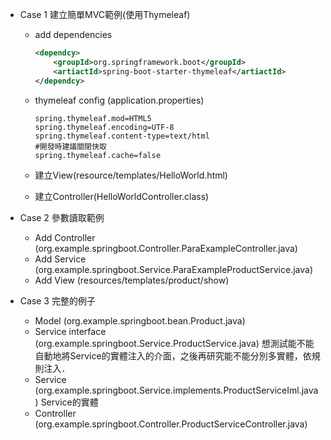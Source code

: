 - Case 1 建立簡單MVC範例(使用Thymeleaf)
    - add dependencies
      ```xml
      <dependcy>
          <groupId>org.springframework.boot</groupId>
          <artiactId>spring-boot-starter-thymeleaf</artiactId>
      </dependcy>
      ```

    - thymeleaf config (application.properties)
      ```properties
      spring.thymeleaf.mod=HTML5
      spring.thymeleaf.encoding=UTF-8
      spring.thymeleaf.content-type=text/html
      #開發時建議關閉快取
      spring.thymeleaf.cache=false 
      ```
    - 建立View(resource/templates/HelloWorld.html)
    - 建立Controller(HelloWorldController.class)
  
- Case 2 參數讀取範例
  - Add Controller (org.example.springboot.Controller.ParaExampleController.java)
  - Add Service (org.example.springboot.Service.ParaExampleProductService.java)
  - Add View (resources/templates/product/show)
    
- Case 3 完整的例子
    -  Model (org.example.springboot.bean.Product.java)
    -  Service interface (org.example.springboot.Service.ProductService.java)
       想測試能不能自動地將Service的實體注入的介面，之後再研究能不能分別多實體，依規則注入．
    -  Service (org.example.springboot.Service.implements.ProductServiceIml.java)
       Service的實體
    -  Controller (org.example.springboot.Controller.ProductServiceController.java)
    
    
